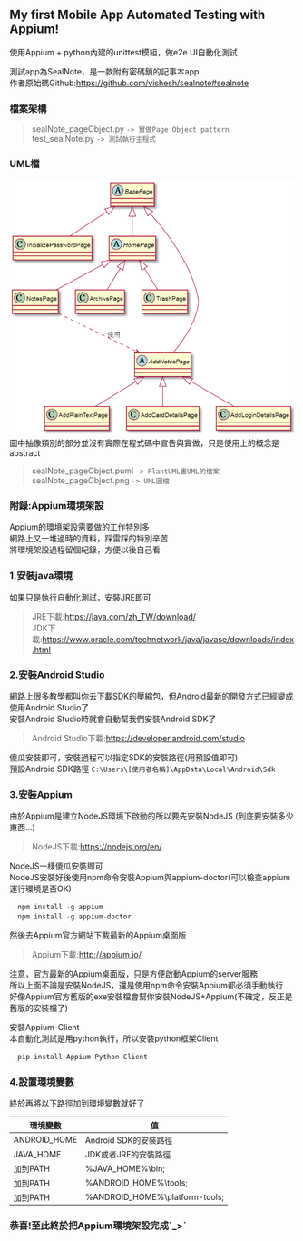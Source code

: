 ## My first Mobile App Automated Testing with Appium!  
使用Appium + python內建的unittest模組，做e2e UI自動化測試  

測試app為SealNote，是一款附有密碼鎖的記事本app  
作者原始碼Github:https://github.com/vishesh/sealnote#sealnote  

### 檔案架構  
>sealNote_pageObject.py  `-> 實做Page Object pattern`  
>test_sealNote.py  `-> 測試執行主程式`  

### UML檔  
![image](sealNote_pageObjectUML.png)
圖中抽像類別的部分並沒有實際在程式碼中宣告與實做，只是使用上的概念是abstract
>sealNote_pageObject.puml  `-> PlantUML畫UML的檔案`  
>sealNote_pageObject.png  `-> UML圖檔`   

### 附錄:Appium環境架設
Appium的環境架設需要做的工作特別多  
網路上又一堆過時的資料，踩雷踩的特別辛苦  
將環境架設過程留個紀錄，方便以後自己看  

### 1.安裝java環境  
如果只是執行自動化測試，安裝JRE即可  
>JRE下載:https://java.com/zh_TW/download/  
>JDK下載:https://www.oracle.com/technetwork/java/javase/downloads/index.html  

### 2.安裝Android Studio  
網路上很多教學都叫你去下載SDK的壓縮包，但Android最新的開發方式已經變成使用Android Studio了  
安裝Android Studio時就會自動幫我們安裝Android SDK了  
>Android Studio下載:https://developer.android.com/studio  

傻瓜安裝即可，安裝過程可以指定SDK的安裝路徑(用預設值即可)  
預設Android SDK路徑 `C:\Users\[使用者名稱]\AppData\Local\Android\Sdk`  

### 3.安裝Appium  
由於Appium是建立NodeJS環境下啟動的所以要先安裝NodeJS (到底要安裝多少東西...)  
>NodeJS下載:https://nodejs.org/en/  

NodeJS一樣傻瓜安裝即可  
NodeJS安裝好後使用npm命令安裝Appium與appium-doctor(可以檢查appium運行環境是否OK)  
```javascript
  npm install -g appium
  npm install -g appium-doctor
```
然後去Appium官方網站下載最新的Appium桌面版  
>Appium下載:http://appium.io/  

注意，官方最新的Appium桌面版，只是方便啟動Appium的server服務  
所以上面不論是安裝NodeJS，還是使用npm命令安裝Appium都必須手動執行  
好像Appium官方舊版的exe安裝檔會幫你安裝NodeJS+Appium(不確定，反正是舊版的安裝檔了)  

安裝Appium-Client  
本自動化測試是用python執行，所以安裝python框架Client  
```javascript
  pip install Appium-Python-Client
```

### 4.設置環境變數
終於再將以下路徑加到環境變數就好了  

| 環境變數     | 值                             |
|--------------|--------------------------------|
| ANDROID_HOME | Android SDK的安裝路徑          |
| JAVA_HOME    | JDK或者JRE的安裝路徑           |
| 加到PATH     | %JAVA_HOME%\bin;               |
| 加到PATH     | %ANDROID_HOME%\tools;          |
| 加到PATH     | %ANDROID_HOME%\platform-tools; |

### 恭喜!至此終於把Appium環境架設完成ˊ_>ˋ